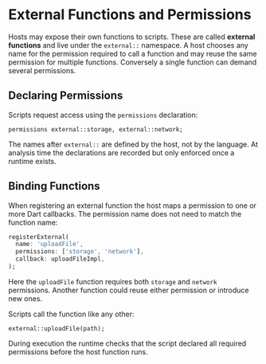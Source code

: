 # External Functions and Permissions

Hosts may expose their own functions to scripts. These are called **external functions** and live under the `external::` namespace. A host chooses any name for the permission required to call a function and may reuse the same permission for multiple functions. Conversely a single function can demand several permissions.

## Declaring Permissions

Scripts request access using the `permissions` declaration:

```dscript
permissions external::storage, external::network;
```

The names after `external::` are defined by the host, not by the language. At analysis time the declarations are recorded but only enforced once a runtime exists.

## Binding Functions

When registering an external function the host maps a permission to one or more Dart callbacks. The permission name does not need to match the function name:

```dart
registerExternal(
  name: 'uploadFile',
  permissions: ['storage', 'network'],
  callback: uploadFileImpl,
);
```

Here the `uploadFile` function requires both `storage` and `network` permissions. Another function could reuse either permission or introduce new ones.

Scripts call the function like any other:

```dscript
external::uploadFile(path);
```

During execution the runtime checks that the script declared all required permissions before the host function runs.
